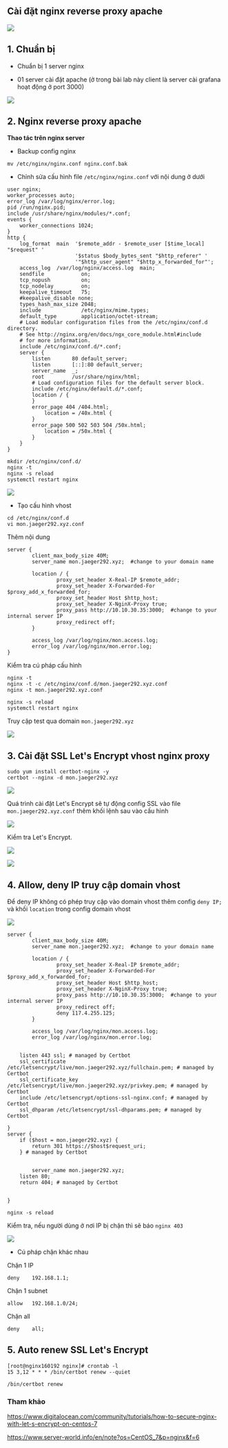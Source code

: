 ## Cài đặt nginx reverse proxy apache

![](../images/nginx-reverse-apache/topo-nginx.png)

## 1. Chuẩn bị

- Chuẩn bị 1 server nginx

- 01 server cài đặt apache (ở trong bài lab này client là server cài grafana hoạt động ở port 3000)

![](../images/nginx-reverse-apache/Screenshot_1157.png)

## 2. Nginx reverse proxy apache

**Thao tác trên nginx server**

- Backup config nginx

```
mv /etc/nginx/nginx.conf nginx.conf.bak
```

- Chỉnh sửa cấu hình file `/etc/nginx/nginx.conf` với nội dung ở dưới

```
user nginx;
worker_processes auto;
error_log /var/log/nginx/error.log;
pid /run/nginx.pid;
include /usr/share/nginx/modules/*.conf;
events {
    worker_connections 1024;
}
http {
    log_format  main  '$remote_addr - $remote_user [$time_local] "$request" '
                      '$status $body_bytes_sent "$http_referer" '
                      '"$http_user_agent" "$http_x_forwarded_for"';
    access_log  /var/log/nginx/access.log  main;
    sendfile            on;
    tcp_nopush          on;
    tcp_nodelay         on;
    keepalive_timeout   75;
    #keepalive_disable none;
    types_hash_max_size 2048;
    include             /etc/nginx/mime.types;
    default_type        application/octet-stream;
    # Load modular configuration files from the /etc/nginx/conf.d directory.
    # See http://nginx.org/en/docs/ngx_core_module.html#include
    # for more information.
    include /etc/nginx/conf.d/*.conf;
    server {
        listen       80 default_server;
        listen       [::]:80 default_server;
        server_name  _;
        root         /usr/share/nginx/html;
        # Load configuration files for the default server block.
        include /etc/nginx/default.d/*.conf;
        location / {
        }
        error_page 404 /404.html;
            location = /40x.html {
        }
        error_page 500 502 503 504 /50x.html;
            location = /50x.html {
        }
    }
}
```

```
mkdir /etc/nginx/conf.d/
nginx -t
nginx -s reload
systemctl restart nginx
```

![](../images/nginx-reverse-apache/Screenshot_1158.png)

- Tạo cấu hình vhost

```
cd /etc/nginx/conf.d
vi mon.jaeger292.xyz.conf
```

Thêm nội dung

```
server {
        client_max_body_size 40M;
        server_name mon.jaeger292.xyz;  #change to your domain name

        location / {
                proxy_set_header X-Real-IP $remote_addr;
                proxy_set_header X-Forwarded-For $proxy_add_x_forwarded_for;
                proxy_set_header Host $http_host;
                proxy_set_header X-NginX-Proxy true;
                proxy_pass http://10.10.30.35:3000;  #change to your internal server IP
                proxy_redirect off;
        }

        access_log /var/log/nginx/mon.access.log;
        error_log /var/log/nginx/mon.error.log;
}
```

Kiểm tra cú pháp cấu hình

```
nginx -t
nginx -t -c /etc/nginx/conf.d/mon.jaeger292.xyz.conf
nginx -t mon.jaeger292.xyz.conf
```

```
nginx -s reload
systemctl restart nginx
```

Truy cập test qua domain `mon.jaeger292.xyz`

![](../images/nginx-reverse-apache/Screenshot_1159.png)

## 3. Cài đặt SSL Let's Encrypt vhost nginx proxy

```
sudo yum install certbot-nginx -y
certbot --nginx -d mon.jaeger292.xyz
```

![](../images/nginx-reverse-apache/Screenshot_1160.png)

Quá trình cài đặt Let's Encrypt sẽ tự động config SSL vào file `mon.jaeger292.xyz.conf` thêm khối lệnh sau vào cấu hình

![](../images/nginx-reverse-apache/Screenshot_1161.png)

Kiểm tra Let's Encrypt.

![](../images/nginx-reverse-apache/Screenshot_1162.png)

![](../images/nginx-reverse-apache/Screenshot_1163.png)


## 4. Allow, deny IP truy cập domain vhost

Để deny IP không có phép truy cập vào domain vhost thêm config `deny IP;` và khối `location` trong config domain vhost

![](../images/nginx-reverse-apache/Screenshot_1165.png)

```
server {
        client_max_body_size 40M;
        server_name mon.jaeger292.xyz;  #change to your domain name

        location / {
                proxy_set_header X-Real-IP $remote_addr;
                proxy_set_header X-Forwarded-For $proxy_add_x_forwarded_for;
                proxy_set_header Host $http_host;
                proxy_set_header X-NginX-Proxy true;
                proxy_pass http://10.10.30.35:3000;  #change to your internal server IP
                proxy_redirect off;
                deny 117.4.255.125;
        }

        access_log /var/log/nginx/mon.access.log;
        error_log /var/log/nginx/mon.error.log;


    listen 443 ssl; # managed by Certbot
    ssl_certificate /etc/letsencrypt/live/mon.jaeger292.xyz/fullchain.pem; # managed by Certbot
    ssl_certificate_key /etc/letsencrypt/live/mon.jaeger292.xyz/privkey.pem; # managed by Certbot
    include /etc/letsencrypt/options-ssl-nginx.conf; # managed by Certbot
    ssl_dhparam /etc/letsencrypt/ssl-dhparams.pem; # managed by Certbot

}
server {
    if ($host = mon.jaeger292.xyz) {
        return 301 https://$host$request_uri;
    } # managed by Certbot


        server_name mon.jaeger292.xyz;
    listen 80;
    return 404; # managed by Certbot


}
```

```
nginx -s reload
```

Kiểm tra, nếu người dùng ở nơi IP bị chặn thì sẽ báo `nginx 403`

![](../images/nginx-reverse-apache/Screenshot_1165.png)

- Cú pháp chặn khác nhau

Chặn 1 IP

```
deny    192.168.1.1;
```

Chặn 1 subnet

```
allow   192.168.1.0/24;
```

Chặn all

```
deny    all;
```

## 5. Auto renew SSL Let's Encrypt

```
[root@nginx160192 nginx]# crontab -l
15 3,12 * * * /bin/certbot renew --quiet
```

```
/bin/certbot renew
```

### Tham khảo

https://www.digitalocean.com/community/tutorials/how-to-secure-nginx-with-let-s-encrypt-on-centos-7

https://www.server-world.info/en/note?os=CentOS_7&p=nginx&f=6

